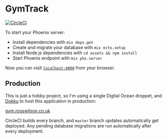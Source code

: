 # GymTrack

[![CircleCI](https://circleci.com/gh/rosswilson/gym-track.svg?style=svg&circle-token=40a4881073008c2fab672f2e39b4c85ecbcde074)](https://circleci.com/gh/rosswilson/gym-track)

To start your Phoenix server:

  * Install dependencies with `mix deps.get`
  * Create and migrate your database with `mix ecto.setup`
  * Install Node.js dependencies with `cd assets && npm install`
  * Start Phoenix endpoint with `mix phx.server`

Now you can visit [`localhost:4000`](http://localhost:4000) from your browser.

## Production

This is just a hobby project, so I'm using a single Digital Ocean droppet, and
[Dokku](http://dokku.viewdocs.io) to host this application in production:

[gym.rosswilson.co.uk](http://gym.rosswilson.co.uk/)

CircleCI builds every branch, and `master` branch updates automatically get deployed.
Any pending database migrations are run automatically after every deployment.
